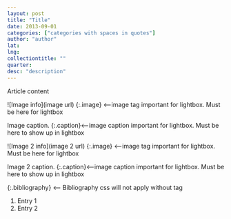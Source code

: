 ```yaml
---
layout: post
title: "Title"
date: 2013-09-01
categories: ["categories with spaces in quotes"]
author: "author"
lat: 
lng: 
collectiontitle: ""
quarter: 
desc: "description"
---
```

Article content

![Image info](image url)
{:.image} <--image tag important for lightbox. Must be here for lightbox

Image caption.
   {:.caption}<--image caption important for lightbox. Must be here to show up in lightbox

![Image 2 info](image 2 url)
{:.image} <--image tag important for lightbox. Must be here for lightbox

Image 2 caption.
   {:.caption}<--image caption important for lightbox. Must be here to show up in lightbox


{:.bibliography} <-- Bibliography css will not apply without tag
1. Entry 1
2. Entry 2

